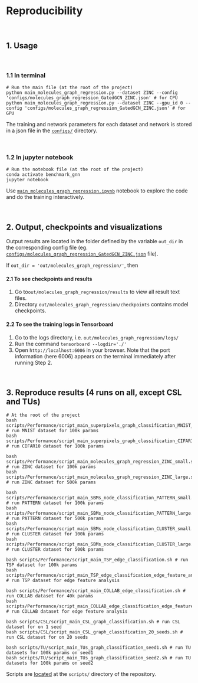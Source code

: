 # Reproducibility


<br>

## 1. Usage


<br>

### 1.1 In terminal

```
# Run the main file (at the root of the project)
python main_molecules_graph_regression.py --dataset ZINC --config 'configs/molecules_graph_regression_GatedGCN_ZINC.json' # for CPU
python main_molecules_graph_regression.py --dataset ZINC --gpu_id 0 --config 'configs/molecules_graph_regression_GatedGCN_ZINC.json' # for GPU
```
The training and network parameters for each dataset and network is stored in a json file in the [`configs/`](../configs) directory.












<br>

### 1.2 In jupyter notebook
```
# Run the notebook file (at the root of the project)
conda activate benchmark_gnn 
jupyter notebook
```
Use [`main_molecules_graph_regression.ipynb`](../main_molecules_graph_regression.ipynb) notebook to explore the code and do the training interactively.




<br>

## 2. Output, checkpoints and visualizations

Output results are located in the folder defined by the variable `out_dir` in the corresponding config file (eg. [`configs/molecules_graph_regression_GatedGCN_ZINC.json`](../configs/molecules_graph_regression_GatedGCN_ZINC.json) file).  

If `out_dir = 'out/molecules_graph_regression/'`, then 

#### 2.1 To see checkpoints and results
1. Go to`out/molecules_graph_regression/results` to view all result text files.
2. Directory `out/molecules_graph_regression/checkpoints` contains model checkpoints.

#### 2.2 To see the training logs in Tensorboard
1. Go to the logs directory, i.e. `out/molecules_graph_regression/logs/`
2. Run the command `tensorboard --logdir='./'`
3. Open `http://localhost:6006` in your browser. Note that the port information (here 6006) appears on the terminal immediately after running Step 2.




<br>

## 3. Reproduce results (4 runs on all, except CSL and TUs)


```
# At the root of the project 
bash scripts/Performance/script_main_superpixels_graph_classification_MNIST_shallow.sh # run MNIST dataset for 100k params
bash scripts/Performance/script_main_superpixels_graph_classification_CIFAR10_shallow.sh # run CIFAR10 dataset for 100k params

bash scripts/Performance/script_main_molecules_graph_regression_ZINC_small.sh # run ZINC dataset for 100k params
bash scripts/Performance/script_main_molecules_graph_regression_ZINC_large.sh # run ZINC dataset for 500k params

bash scripts/Performance/script_main_SBMs_node_classification_PATTERN_small.sh # run PATTERN dataset for 100k params
bash scripts/Performance/script_main_SBMs_node_classification_PATTERN_large.sh # run PATTERN dataset for 500k params
bash scripts/Performance/script_main_SBMs_node_classification_CLUSTER_small.sh # run CLUSTER dataset for 100k params
bash scripts/Performance/script_main_SBMs_node_classification_CLUSTER_large.sh # run CLUSTER dataset for 500k params

bash scripts/Performance/script_main_TSP_edge_classification.sh # run TSP dataset for 100k params
bash scripts/Performance/script_main_TSP_edge_classification_edge_feature_analysis.sh # run TSP dataset for edge feature analysis 

bash scripts/Performance/script_main_COLLAB_edge_classification.sh # run COLLAB dataset for 40k params
bash scripts/Performance/script_main_COLLAB_edge_classification_edge_feature_analysis.sh # run COLLAB dataset for edge feature analysis 

bash scripts/CSL/script_main_CSL_graph_classification.sh # run CSL dataset for on 1 seed
bash scripts/CSL/script_main_CSL_graph_classification_20_seeds.sh # run CSL dataset for on 20 seeds

bash scripts/TU/script_main_TUs_graph_classification_seed1.sh # run TU datasets for 100k params on seed1
bash scripts/TU/script_main_TUs_graph_classification_seed2.sh # run TU datasets for 100k params on seed2
```

Scripts are [located](../scripts/) at the `scripts/` directory of the repository.

 


















<br><br><br>